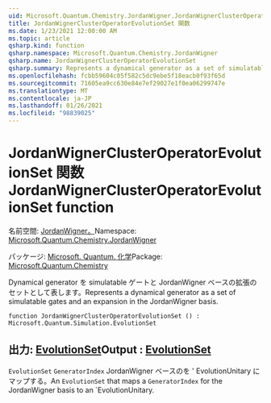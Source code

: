 ```yaml
---
uid: Microsoft.Quantum.Chemistry.JordanWigner.JordanWignerClusterOperatorEvolutionSet
title: JordanWignerClusterOperatorEvolutionSet 関数
ms.date: 1/23/2021 12:00:00 AM
ms.topic: article
qsharp.kind: function
qsharp.namespace: Microsoft.Quantum.Chemistry.JordanWigner
qsharp.name: JordanWignerClusterOperatorEvolutionSet
qsharp.summary: Represents a dynamical generator as a set of simulatable gates and an expansion in the JordanWigner basis.
ms.openlocfilehash: fcbb59604c05f582c5dc9ebe5f18eacb0f93f65d
ms.sourcegitcommit: 71605ea9cc630e84e7ef29027e1f0ea06299747e
ms.translationtype: MT
ms.contentlocale: ja-JP
ms.lasthandoff: 01/26/2021
ms.locfileid: "98839025"
---
```

# <a name="jordanwignerclusteroperatorevolutionset-function"></a><span data-ttu-id="4df38-102">JordanWignerClusterOperatorEvolutionSet 関数</span><span class="sxs-lookup"><span data-stu-id="4df38-102">JordanWignerClusterOperatorEvolutionSet function</span></span>

<span data-ttu-id="4df38-103">名前空間: [JordanWigner。](xref:Microsoft.Quantum.Chemistry.JordanWigner)</span><span class="sxs-lookup"><span data-stu-id="4df38-103">Namespace: [Microsoft.Quantum.Chemistry.JordanWigner](xref:Microsoft.Quantum.Chemistry.JordanWigner)</span></span>

<span data-ttu-id="4df38-104">パッケージ: [Microsoft. Quantum. 化学](https://nuget.org/packages/Microsoft.Quantum.Chemistry)</span><span class="sxs-lookup"><span data-stu-id="4df38-104">Package: [Microsoft.Quantum.Chemistry](https://nuget.org/packages/Microsoft.Quantum.Chemistry)</span></span>


<span data-ttu-id="4df38-105">Dynamical generator を simulatable ゲートと JordanWigner ベースの拡張のセットとして表します。</span><span class="sxs-lookup"><span data-stu-id="4df38-105">Represents a dynamical generator as a set of simulatable gates and an expansion in the JordanWigner basis.</span></span>

```qsharp
function JordanWignerClusterOperatorEvolutionSet () : Microsoft.Quantum.Simulation.EvolutionSet
```


## <a name="output--evolutionset"></a><span data-ttu-id="4df38-106">出力: [EvolutionSet](xref:Microsoft.Quantum.Simulation.EvolutionSet)</span><span class="sxs-lookup"><span data-stu-id="4df38-106">Output : [EvolutionSet](xref:Microsoft.Quantum.Simulation.EvolutionSet)</span></span>

<span data-ttu-id="4df38-107">`EvolutionSet` `GeneratorIndex` JordanWigner ベースのを ' EvolutionUnitary にマップする。</span><span class="sxs-lookup"><span data-stu-id="4df38-107">An `EvolutionSet` that maps a `GeneratorIndex` for the JordanWigner basis to an \`EvolutionUnitary.</span></span>